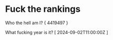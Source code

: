 # Fuck the rankings

Who the hell am I?
{ 4419497 }

What fucking year is it?
[ 2024-09-02T11:00:00Z ]
